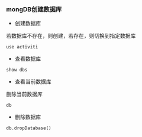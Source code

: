 ### mongDB创建数据库
- 创建数据库

若数据库不存在，则创建，若存在，则切换到指定数据库
```
use activiti
```
- 查看数据库

```
show dbs
```
- 查看当前数据库

删除当前数据库
```
db
```
- 删除数据库

```
db.dropDatabase()
```



